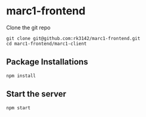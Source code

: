 # marc1-frontend


Clone the git repo

```
git clone git@github.com:rk3142/marc1-frontend.git
cd marc1-frontend/marc1-client

```


## Package Installations

```
npm install
```


## Start the server

```
npm start
```
